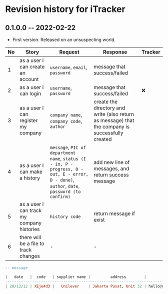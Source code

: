 # Revision history for <strong>iTracker</strong>

## 0.1.0.0 -- 2022-02-22

- First version. Released on an unsuspecting world.

| No  | Story                                      | Request                                                                                                                                       | Response                                                                                         | Tracker          |
| --- | ------------------------------------------ | --------------------------------------------------------------------------------------------------------------------------------------------- | ------------------------------------------------------------------------------------------------ | ---------------- |
| 1   | as a user I can create an account          | `username`, `email`, `password`                                                                                                               | message that success/failed                                                                      | <!-- tracker --> |
| 2   | as a user I can login                      | `username`, `password`                                                                                                                        | message that success/failed                                                                      | ❌               |
| 3   | as a user I can register my company        | `company name`, `company code`, `author`                                                                                                      | create the directory and write (also return as message) that the company is successfully created | <!-- tracker --> |
| 4   | as a user I can make a history             | `message`, `PIC of department name`, `status (I - in, P - progress, O - out, E - error, D - done)`, `author`, `date`, `password (to confirm)` | add new line of messages, and return success message                                             | <!-- tracker --> |
| 5   | as a user I can track my company histories | `history code`                                                                                                                                | return message if exist                                                                          | <!-- tracker --> |
| 6   | there will be a file to track changes      | -                                                                                                                                             | -                                                                                                | <!-- tracker --> |

```hs
-- message

|   date   |  code   | supplier name |         address        |        email       |      phone     |   product   | quantity | @ price | status |
-------------------------------------------------------------------------------------------------------------------------------------------------
| 20/12/12 | XEje4d3 |   Unilever    | Jakarta Pusat, Unit 32 | hello@unilever.com | (+21) 534 2434 |  Ultra Milk |  4 Boxes |   6500  |    I   |
```
